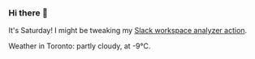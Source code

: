 ### Hi there :wave:

It's Saturday! I might be tweaking my [Slack workspace analyzer action](https://github.com/bewuethr/slack-analyzer).

Weather in Toronto: partly cloudy, at -9°C.
